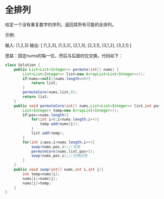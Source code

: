 #  全排列
给定一个没有重复数字的序列，返回其所有可能的全排列。

示例:

输入: [1,2,3]
输出:
    [
        [1,2,3],
        [1,3,2],
        [2,1,3],
        [2,3,1],
        [3,1,2],
        [3,2,1]
    ]  

思路：固定nums的每一位，然后与后面的位交换。代码如下：  
```java
class Solution {
    public List<List<Integer>> permute(int[] nums) {
        List<List<Integer>> list=new ArrayList<List<Integer>>();
        if(nums==null||nums.length==0){
            return list;
        }
        permuteCore(nums,list,0);
        return list;
    }
    public void permuteCore(int[] nums,List<List<Integer>> list,int pos) {
        List<Integer> temp=new ArrayList<Integer>();
        if(pos==nums.length){
            for(int i=0;i<nums.length;i++){
                temp.add(nums[i]);
            }
            list.add(temp);
        }
        for(int i=pos;i<nums.length;i++){
            swap(nums,pos,i);//交换
            permuteCore(nums,list,pos+1);
            swap(nums,pos,i);//交换回来
        }
    }
    public void swap(int[] nums,int i,int j){
        int temp=nums[i];
        nums[i]=nums[j];
        nums[j]=temp;
    }
}
```  
